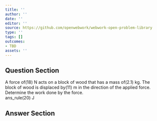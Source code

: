 ```yaml
---
title: ''
author: ''
date: ''
editor: ''
source: https://github.com/openwebwork/webwork-open-problem-library
type: ''
tags: []
outcomes:
- TBD
assets: ''
---
```


## Question Section 

 
  
A force of(18) N acts on a block of wood that has a mass of(2.1) kg. The block of wood is displaced by(11) m in the direction of the applied force. Determine the work done by the force.  
 ans_rule(20) J



## Answer Section

